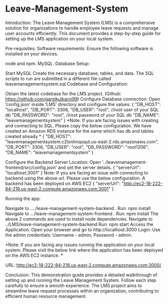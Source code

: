 # Leave-Management-System

Introduction: The Leave Management System (LMS) is a comprehensive solution for organizations to handle employee leave requests and manage user accounts efficiently. This document provides a step-by-step guide for setting up the LMS application on your local system.

Pre-requisites: Software requirements: Ensure the following software is installed on your devices.

node and npm.
MySQL.
Database Setup:

Start MySQL
Create the necessary database, tables, and data. The SQL scripts to run are submitted in a different file called leavemanagementsystem.sql
Codebase and Configuration:

Obtain the latest codebase for the LMS project. (Github: https://github.com/gargikulkarni99)
Configure Database connection: Open ‘config.json’ inside ‘LMS’ directory and configure the values: { "DB_HOST": "localhost", "DB_PORT": 3306, "DB_USER": "root", //root user of your SQL db "DB_PASSWORD": "root", //root password of your SQL db "DB_NAME": "leavemanagementsystem" }
*Note: If you are facing issues with creating and connecting to SQL. Please copy the below configuration. We have created an Amazon RDS instance for the same which has db and tables created already * { "DB_HOST": "leavemanagementsystem.c2lxnhnqsqut.us-east-2.rds.amazonaws.com", "DB_PORT": 3306, "DB_USER": "root", "DB_PASSWORD": "root1206", "DB_NAME": "leavemanagementsystem" }

Configure the Backend Server Location: Open ‘../leavemanagement-frontend/src/config.json’ and set the server details. { "serverUrl": "localhost:3001" }
Note: If you are facing an issue with connecting to backend using the above url. Please use the below configuration. A backend has been deployed on AWS EC2 { "serverUrl": "http://ec2-18-222-84-218.us-east-2.compute.amazonaws.com:3001" }

Running the app:

Navigate to …./leave-management-system-backend . Run: npm install
Navigate to …/leave-management-system-frontend . Run: npm install The above 2 commands are used to install node dependencies.
Navigate to ../LMS/leave-management-system-backend Run: npm start
Access the Application: Open your browser and go to http://localhost:3000
Login: Use the admin credentials: Username - admin, Password - admin.

*Note: If you are facing any issues running the application on your local system. Please visit the below link where the application has been deployed on the AWS EC2 instance. *

URL: http://ec2-18-222-84-218.us-east-2.compute.amazonaws.com:3000/

Conclusion: This demonstration guide provides a detailed walkthrough of setting up and running the Leave Management System. Follow each step carefully to ensure a smooth experience. The LMS project aims to streamline leave request processes within an organization, contributing to efficient human resource management.
